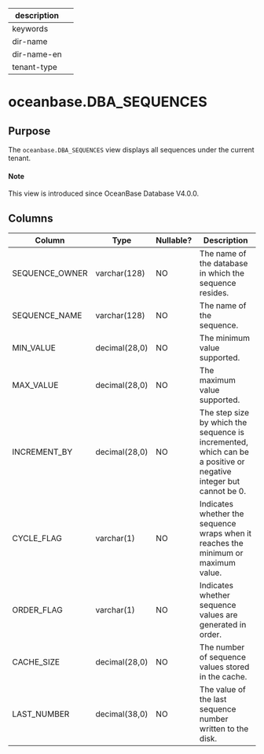 |description||
|---|---|
|keywords||
|dir-name||
|dir-name-en||
|tenant-type||

# oceanbase.DBA_SEQUENCES

## Purpose

The `oceanbase.DBA_SEQUENCES` view displays all sequences under the current tenant.

<main id="notice" type='explain'>
  <h4>Note</h4>
  <p>This view is introduced since OceanBase Database V4.0.0. </p>
</main>

## Columns

| Column | Type | Nullable? | Description |
|----------------|---------------|----------------|-------------------|
| SEQUENCE_OWNER | varchar(128) | NO | The name of the database in which the sequence resides. |
| SEQUENCE_NAME | varchar(128) | NO | The name of the sequence. |
| MIN_VALUE | decimal(28,0) | NO | The minimum value supported. |
| MAX_VALUE | decimal(28,0) | NO | The maximum value supported. |
| INCREMENT_BY | decimal(28,0) | NO | The step size by which the sequence is incremented, which can be a positive or negative integer but cannot be 0. |
| CYCLE_FLAG | varchar(1) | NO | Indicates whether the sequence wraps when it reaches the minimum or maximum value. |
| ORDER_FLAG | varchar(1) | NO | Indicates whether sequence values are generated in order. |
| CACHE_SIZE | decimal(28,0) | NO | The number of sequence values stored in the cache. |
| LAST_NUMBER | decimal(38,0) | NO | The value of the last sequence number written to the disk. |
